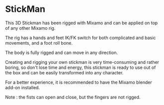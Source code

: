 # StickMan
This 3D Stickman has been rigged with Mixamo and can be applied on top of any other Mixamo rig.

The rig has a hands and feet IK/FK switch for both complicated and basic movements, and a foot roll bone.

The body is fully rigged and can move in any direction.

Creating and rigging your own stickman is very time-consuming and rather boring, so don't lose time and energy, this stickman is ready to use out of the box and can be easily transformed into any character.

For a better experience, it is recommended to have the Mixamo blender add-on installed.

Note : the fists can open and close, but the fingers are not rigged.

